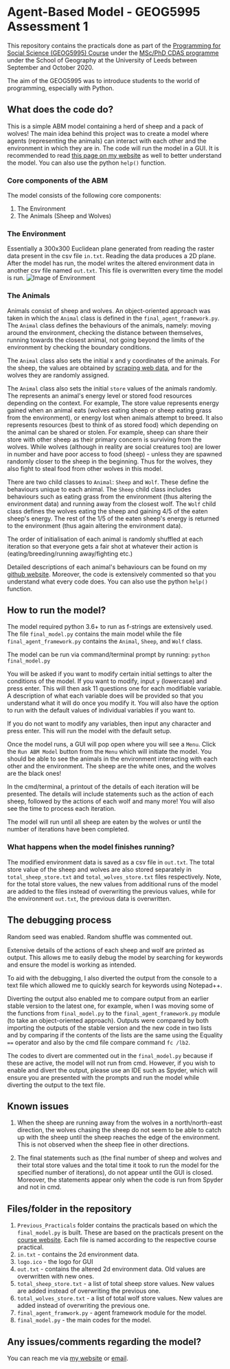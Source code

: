 # Agent-Based Model - GEOG5995 Assessment 1
This repository contains the practicals done as part of the [Programming for Social Science (GEOG5995) Course](https://www.geog.leeds.ac.uk/courses/computing/study/core-python-phd) under the [MSc/PhD CDAS programme](https://datacdt.org) under the School of Geography at the University of Leeds between September and October 2020.

The aim of the GEOG5995 was to introduce students to the world of programming, especially with Python.

## What does the code do?
This is a simple ABM model containing a herd of sheep and a pack of wolves! The main idea behind this project was to create a model where agents (representing the animals) can interact with each other and the environment in which they are in. The code will run the model in a GUI. It is recommended to read [this page on my website](https://mushtahid.github.io/projects/uol/pss/abm.html) as well to better understand the model. You can also use the python `help()` function.

### Core components of the ABM
The model consists of the following core components:
1. The Environment
2. The Animals (Sheep and Wolves)

### The Environment
Essentially a 300x300 Euclidean plane generated from reading the raster data present in the csv file `in.txt`. Reading the data produces a 2D plane. After the model has run, the model writes the altered environment data in another csv file named `out.txt`. This file is overwritten every time the model is run.
![Image of Environment](https://mushtahid.github.io/projects/uol/pss/images/the_environment.png)

### The Animals
Animals consist of sheep and wolves. An object-oriented approach was taken in which the `Animal` class is defined in the `final_agent_framework.py`. The `Animal` class defines the behaviours of the animals, namely: moving around the environment, checking the distance between themselves, running towards the closest animal, not going beyond the limits of the environment by checking the boundary conditions. 

The `Animal` class also sets the initial x and y coordinates of the animals. For the sheep, the values are obtained by [scraping web data](http://bit.ly/GeogLeedsAFData), and for the wolves they are randomly assigned.

The `Animal` class also sets the initial `store` values of the animals randomly. The represents an animal's energy level or stored food resources depending on the context. For example, The store value represents energy gained when an animal eats (wolves eating sheep or sheep eating grass from the environment), or energy lost when animals attempt to breed. It also represents resources (best to think of as stored food) which depending on the animal can be shared or stolen. For example, sheep can share their store with other sheep as their primary concern is surviving from the wolves. While wolves (although in reality are social creatures too) are lower in number and have poor access to food (sheep) - unless they are spawned randomly closer to the sheep in the beginning. Thus for the wolves, they also fight to steal food from other wolves in this model.

There are two child classes to `Animal`: `Sheep` and `Wolf`. These define the behaviours unique to each animal. The `Sheep` child class includes behaviours such as eating grass from the environment (thus altering the environment data) and running away from the closest wolf. The `Wolf` child class defines the wolves eating the sheep and gaining 4/5 of the eaten sheep's energy. The rest of the 1/5 of the eaten sheep's energy is returned to the environment (thus again altering the environment data).

The order of initialisation of each animal is randomly shuffled at each iteration so that everyone gets a fair shot at whatever their action is (eating/breeding/running away/fighting etc.) 

Detailed descriptions of each animal's behaviours can be found on my [github website](https://mushtahid.github.io/projects/uol/pss/abm.html). Moreover, the code is extensively commented so that you understand what every code does. You can also use the python `help()` function.

## How to run the model?
The model required python 3.6+ to run as f-strings are extensively used. The file `final_model.py` contains the main model while the file `final_agent_framework.py` contains the `Animal`, `Sheep`, and `Wolf` class.

The model can be run via command/terminal prompt by running: `python final_model.py`

You will be asked if you want to modify certain initial settings to alter the conditions of the model. If you want to modify, input `y` (lowercase) and press enter. This will then ask 11 questions one for each modifiable variable. A description of what each variable does will be provided so that you understand what it will do once you modify it. You will also have the option to run with the default values of individual variables if you want to.

If you do not want to modify any variables, then input any character and press enter. This will run the model with the default setup. 

Once the model runs, a GUI will pop open where you will see a `Menu`. Click the `Run ABM Model` button from the `Menu` which will initiate the model. You should be able to see the animals in the environment interacting with each other and the environment. The sheep are the white ones, and the wolves are the black ones!

In the cmd/terminal, a printout of the details of each iteration will be presented. The details will include statements such as the action of each sheep, followed by the actions of each wolf and many more! You will also see the time to process each iteration.

The model will run until all sheep are eaten by the wolves or until the number of iterations have been completed.

### What happens when the model finishes running?
The modified environment data is saved as a csv file in `out.txt`. The total store value of the sheep and wolves are also stored separately in `total_sheep_store.txt` and `total_wolves_store.txt` files respectively. Note, for the total store values, the new values from additional runs of the model are added to the files instead of overwriting the previous values, while for the environment `out.txt`, the previous data is overwritten.

## The debugging process
Random seed was enabled. Random shuffle was commented out.

Extensive details of the actions of each sheep and wolf are printed as output. This allows me to easily debug the model by searching for keywords and ensure the model is working as intended. 

To aid with the debugging, I also diverted the output from the console to a text file which allowed me to quickly search for keywords using Notepad++. 

Diverting the output also enabled me to compare output from an earlier stable version to the latest one, for example, when I was moving some of the functions from `final_model.py` to the `final_agent_framework.py` module (to take an object-oriented approach). Outputs were compared by both importing the outputs of the stable version and the new code in two lists and by comparing if the contents of the lists are the same using the Equality `==` operator and also by the cmd file compare command `fc /lb2`. 

The codes to divert are commented out in the `final_model.py` because if these are active, the model will not run from cmd. However, if you wish to enable and divert the output, please use an IDE such as Spyder, which will ensure you are presented with the prompts and run the model while diverting the output to the text file.

## Known issues
1. When the sheep are running away from the wolves in a north/north-east direction, the wolves chasing the sheep do not seem to be able to catch up with the sheep until the sheep reaches the edge of the environment. This is not observed when the sheep flee in other directions.

2. The final statements such as (the final number of sheep and wolves and their total store values and the total time it took to run the model for the specified number of iterations), do not appear until the GUI is closed. Moreover, the statements appear only when the code is run from Spyder and not in cmd.

## Files/folder in the repository
1. `Previous_Practicals` folder contains the practicals based on which the `final_model.py` is built. These are based on the practicals present on the [course website](https://www.geog.leeds.ac.uk/courses/computing/study/core-python-phd/). Each file is named according to the respective course practical. 
2. `in.txt` - contains the 2d environment data.
3. `logo.ico` - the logo for GUI
4. `out.txt` - contains the altered 2d environment data. Old values are overwritten with new ones.
5. `total_sheep_store.txt` - a list of total sheep store values. New values are added instead of overwriting the previous one.
6. `total_wolves_store.txt` - a list of total wolf store values. New values are added instead of overwriting the previous one.
7. `final_agent_framwork.py` - agent framework module for the model.
8. `final_model.py` - the main codes for the model.

## Any issues/comments regarding the model?
You can reach me via [my website](https://mushtahid.github.io/) or [email](mailto:mushtahid@gmail.com).
